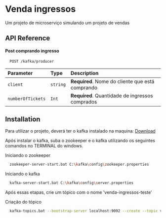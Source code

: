
# Venda ingressos

Um projeto de microserviço simulando um projeto de vendas


## API Reference

#### Post comprando ingresso

```http
  POST /kafka/producer
```

| Parameter | Type     | Description                |
| :-------- | :------- | :------------------------- |
| `client` | `string` | **Required**. Nome do cliente que está comprando |
| `numberOfTickets` | `Int` | **Required**. Quantidade de ingressos comprados |

## Installation

Para utilizar o projeto, deverá ter o kafka instalado na maquina: [Download](https://kafka.apache.org/downloads)

Após instalar o kafka, suba o zookeeper e o kafka utilizando os seguintes comandos no TERMINAL do windows.

Iniciando o zookeeper
```bash
  zookeeper-server-start.bat C:\kafka\config\zookeeper.properties
```
Iniciando o kafka
```bash
  kafka-server-start.bat C:\kafka\config\server.properties
```
Após essas etapas, crie um tópico com o nome 'venda-ingressos-teste'

Criação do tópico
```bash
  kafka-topics.bat --bootstrap-server localhost:9092 --create --topic venda-ingressos
```